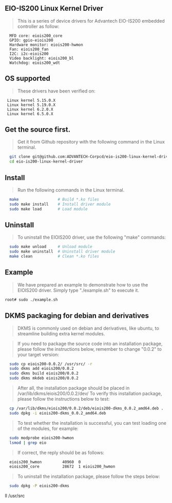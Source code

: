 ## EIO-IS200 Linux Kernel Driver
> This is a series of device drivers for Advantech EIO-IS200 embedded controller as follow:
```
  MFD core: eiois200_core
  GPIO: gpio-eiois200
  Hardware monitor: eiois200-hwmon
  Fan: eiois200_fan
  I2C: i2c-eiois200
  Video backlight: eiois200_bl
  Watchdog: eiois200_wdt
```
## OS supported
> These drivers have been verified on:
 ```
  Linux kernel 5.15.0.X
  Linux kernel 5.19.0.X
  Linux kernel 6.2.0.X
  Linux kernel 6.5.0.X
 ```
## Get the source first.
> Get it from Github repository with the following command in the Linux terminal.

```bash
  git clone git@github.com:ADVANTECH-Corpcd/eio-is200-linux-kernel-driver.git
  cd eio-is200-linux-kernel-driver
```
## Install
> Run the following commands in the Linux terminal.
```bash
  make                 # Build *.ko files
  sudo make install    # Install driver module
  sudo make load       # Load module
```
## Uninstall
> To uninstall the EIOIS200 driver, use the following "make" commands:
```bash
  sudo make unload     # Unload module
  sudo make uninstall  # Uninstall driver module
  make clean           # Clean *.ko files
```

## Example
> We have prepared an example to demonstrate how to use the EIOIS200 driver. Simply type "./example.sh" to execute it.
```bash
root# sudo ./example.sh
```

## DKMS packaging for debian and derivatives
> DKMS is commonly used on debian and derivatives, like ubuntu, to streamline building extra kernel modules.

> If you need to package the source code into an installation package, please follow the instructions below, remember to change "0.0.2" to your target version:
```bash
  sudo cp eiois200-0.0.2/ /usr/src/ -r
  sudo dkms add eiois200/0.0.2
  sudo dkms build eiois200/0.0.2
  sudo dkms mkdeb eiois200/0.0.2
```
> After all, the installation package should be placed in /var/lib/dkms/eiois200/0.0.2/dev/
> To verify this installation package, please follow the instructions below to test:
```bash
  cp /var/lib/dkms/eiois200/0.0.2/deb/eiois200-dkms_0.0.2_amd64.deb .
  sudo dpkg -i eiois200-dkms_0.0.2_amd64.deb
```
> To test whether the installation is successful, you can test loading one of the modules, for example:
```bash
  sudo modprobe eiois200-hwmon
  lsmod | grep eio
```
> If correct, the reply should be as follows:
```bash
  eiois200_hwmon         40960  0
  eiois200_core          28672  1 eiois200_hwmon
```
> To uninstall the installation package, please follow the steps below:
```bash
  sudo dpkg -P eiois200-dkms
```
ll /usr/src

